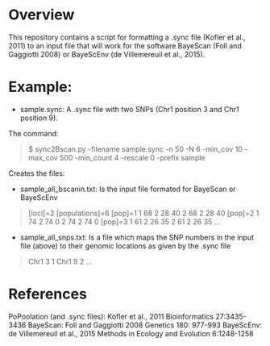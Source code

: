 # Overview
This repository contains a script for formatting a .sync file (Kofler et al., 2011) to 
an input file that will work for the software BayeScan (Foll and Gaggiotti 2008) or 
BayeScEnv (de Villemereuil et al., 2015).

# Example:

- sample.sync: A .sync file with two SNPs (Chr1 position 3 and Chr1 position 9).

The command: 

>$ sync2Bscan.py -filename sample.sync -n 50 -N 6 -min_cov 10 -max_cov 500 -min_count 4 -rescale 0 -prefix sample

Creates the files:

- sample_all_bscanin.txt: Is the input file formated for BayeScan or BayeScEnv

>[loci]=2
>[populations]=6
>[pop]=1
>1	68	2	28	40
>2	68	2	28	40
>[pop]=2
>1	74	2	74	0
>2	74	2	74	0
>[pop]=3
>1	61	2	26	35
>2	61	2	26	35
>...

- sample_all_snps.txt: Is a file which maps the SNP numbers in the input file (above)
to their genomic locations as given by the .sync file

>Chr1	3	1
>Chr1	9	2
>...


# References
PoPoolation (and .sync files): Kofler et al., 2011 Bioinformatics 27:3435-3436
BayeScan: Foll and Gaggiotti 2008 Genetics 180: 977-993
BayeScEnv: de Villemereuil et al., 2015 Methods in Ecology and Evolution 6:1248-1258
